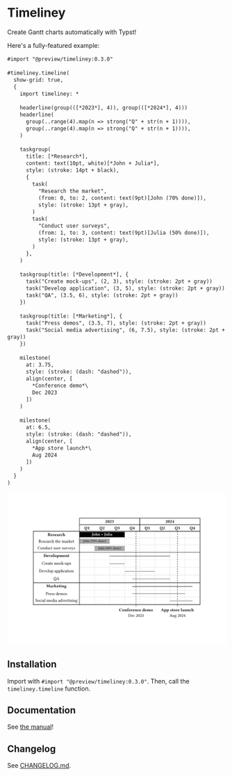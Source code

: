 # Timeliney

Create Gantt charts automatically with Typst!

Here's a fully-featured example:

```typst
#import "@preview/timeliney:0.3.0"

#timeliney.timeline(
  show-grid: true,
  {
    import timeliney: *
      
    headerline(group(([*2023*], 4)), group(([*2024*], 4)))
    headerline(
      group(..range(4).map(n => strong("Q" + str(n + 1)))),
      group(..range(4).map(n => strong("Q" + str(n + 1)))),
    )
  
    taskgroup(
      title: [*Research*],
      content: text(10pt, white)[*John + Julia*],
      style: (stroke: 14pt + black),
      {
        task(
          "Research the market",
          (from: 0, to: 2, content: text(9pt)[John (70% done)]),
          style: (stroke: 13pt + gray),
        )
        task(
          "Conduct user surveys",
          (from: 1, to: 3, content: text(9pt)[Julia (50% done)]),
          style: (stroke: 13pt + gray),
        )
      },
    )

    taskgroup(title: [*Development*], {
      task("Create mock-ups", (2, 3), style: (stroke: 2pt + gray))
      task("Develop application", (3, 5), style: (stroke: 2pt + gray))
      task("QA", (3.5, 6), style: (stroke: 2pt + gray))
    })

    taskgroup(title: [*Marketing*], {
      task("Press demos", (3.5, 7), style: (stroke: 2pt + gray))
      task("Social media advertising", (6, 7.5), style: (stroke: 2pt + gray))
    })

    milestone(
      at: 3.75,
      style: (stroke: (dash: "dashed")),
      align(center, [
        *Conference demo*\
        Dec 2023
      ])
    )

    milestone(
      at: 6.5,
      style: (stroke: (dash: "dashed")),
      align(center, [
        *App store launch*\
        Aug 2024
      ])
    )
  }
)
```

![Example Gantt chart](sample.png)

## Installation
Import with `#import "@preview/timeliney:0.3.0"`. Then, call the `timeliney.timeline` function.

## Documentation
See [the manual](manual.pdf)!

## Changelog

See [CHANGELOG.md](changelog.md).
